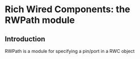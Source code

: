 Rich Wired Components: the RWPath module
========================================

Introduction
------------

RWPath is a module for specifying a pin/port in a RWC object
